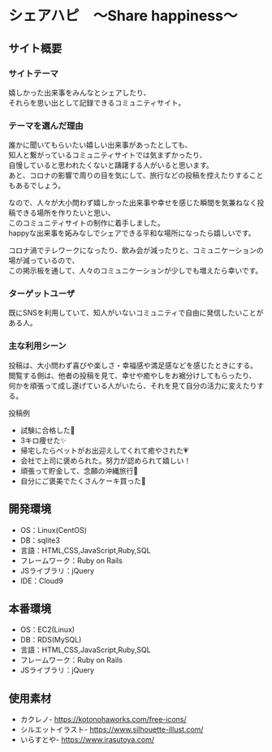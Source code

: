 # シェアハピ　～Share happiness～

## サイト概要
### サイトテーマ
嬉しかった出来事をみんなとシェアしたり、<br>
それらを思い出として記録できるコミュニティサイト。

### テーマを選んだ理由
誰かに聞いてもらいたい嬉しい出来事があったとしても、<br>
知人と繋がっているコミュニティサイトでは気まずかったり、<br>
自慢していると思われたくないと躊躇する人がいると思います。<br>
あと、コロナの影響で周りの目を気にして、旅行などの投稿を控えたりすることもあるでしょう。<br>

なので、人々が大小問わず嬉しかった出来事や幸せを感じた瞬間を気兼ねなく投稿できる場所を作りたいと思い、<br>
このコミュニティサイトの制作に着手しました。<br>
happyな出来事を妬みなしでシェアできる平和な場所になったら嬉しいです。<br>

コロナ渦でテレワークになったり、飲み会が減ったりと、コミュニケーションの場が減っているので、<br>
この掲示板を通して、人々のコミュニケーションが少しでも増えたら幸いです。<br>


### ターゲットユーザ
既にSNSを利用していて、知人がいないコミュニティで自由に発信したいことがある人。

### 主な利用シーン
投稿は、大小問わず喜びや楽しさ・幸福感や満足感などを感じたときにする。<br>
閲覧する側は、他者の投稿を見て、幸せや癒やしをお裾分けしてもらったり、<br>
何かを頑張って成し遂げている人がいたら、それを見て自分の活力に変えたりする。<br>

投稿例
- 試験に合格した💮
- 3キロ痩せた✨
- 帰宅したらペットがお出迎えしてくれて癒やされた💗
- 会社で上司に褒められた。努力が認められて嬉しい！
- 頑張って貯金して、念願の沖縄旅行🍹
- 自分にご褒美でたくさんケーキ買った🍰


## 開発環境
- OS：Linux(CentOS)
- DB：sqlite3
- 言語：HTML,CSS,JavaScript,Ruby,SQL
- フレームワーク：Ruby on Rails
- JSライブラリ：jQuery
- IDE：Cloud9

## 本番環境
- OS：EC2(Linux)
- DB：RDS(MySQL)
- 言語：HTML,CSS,JavaScript,Ruby,SQL
- フレームワーク：Ruby on Rails
- JSライブラリ：jQuery

## 使用素材
- カクレノ- https://kotonohaworks.com/free-icons/
- シルエットイラスト- https://www.silhouette-illust.com/
- いらすとや- https://www.irasutoya.com/
